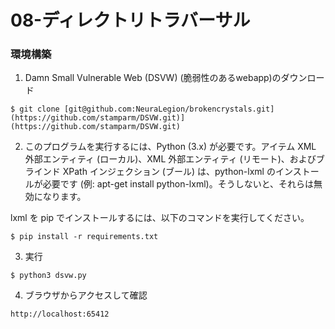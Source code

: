 # 08-ディレクトリトラバーサル

### 環境構築
1. Damn Small Vulnerable Web (DSVW) (脆弱性のあるwebapp)のダウンロード
```
$ git clone [git@github.com:NeuraLegion/brokencrystals.git](https://github.com/stamparm/DSVW.git)](https://github.com/stamparm/DSVW.git)
```

2. このプログラムを実行するには、Python (3.x) が必要です。アイテム XML 外部エンティティ (ローカル)、XML 外部エンティティ (リモート)、およびブラインド XPath インジェクション (ブール) は、python-lxml のインストールが必要です (例: apt-get install python-lxml)。そうしないと、それらは無効になります。

lxml を pip でインストールするには、以下のコマンドを実行してください。
```
$ pip install -r requirements.txt
```

3. 実行
```
$ python3 dsvw.py 
```

4. ブラウザからアクセスして確認
```
http://localhost:65412
```
